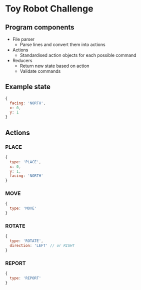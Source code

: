 # Toy Robot Challenge

## Program components
* File parser
  * Parse lines and convert them into actions
* Actions
  * Standardised action objects for each possible command
* Reducers
  * Return new state based on action
  * Validate commands

## Example state
```js
{
  facing: 'NORTH',
  x: 0,
  y: 1
}
```

## Actions
### PLACE
```js
{
  type: 'PLACE',
  x: 0,
  y: 1,
  facing: 'NORTH'
}
```

### MOVE
```js
{
  type: 'MOVE'
}
```

### ROTATE
```js
{
  type: 'ROTATE',
  direction: 'LEFT' // or RIGHT
}
```

### REPORT
```js
{
  type: 'REPORT'
}
```

